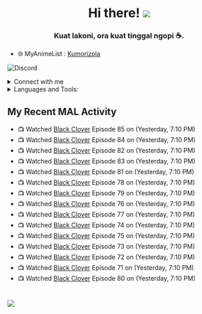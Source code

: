 <h1 align="center">Hi there! <img src="https://media.giphy.com/media/hvRJCLFzcasrR4ia7z/giphy.gif" width="25px"> </h1>
<h3 align="center">Kuat lakoni, ora kuat tinggal ngopi ☕.</h3>

- 🌐 MyAnimeList : [Kumorizola](https://myanimelist.net/animelist/Kumorizola)

![Discord](https://discord.c99.nl/widget/theme-3/761213268009943051.png)
<details>
      <summary>Connect with me</summary>
    <p align="left">
        <a href="https://www.facebook.com/kumori.hartley.1" target="blank"><img align="center"
                src="https://raw.githubusercontent.com/rahuldkjain/github-profile-readme-generator/master/src/images/icons/Social/facebook.svg"
                alt="kumori hartley" height="30" width="40" /></a>
        <a href="https://www.instagram.com/kumorizola/" target="blank"><img align="center"
                src="https://raw.githubusercontent.com/rahuldkjain/github-profile-readme-generator/master/src/images/icons/Social/instagram.svg"
                alt="kumorizola" height="30" width="40" /></a>
        <a href="https://discord.com" target="blank"><img align="center"
                src="https://raw.githubusercontent.com/rahuldkjain/github-profile-readme-generator/master/src/images/icons/Social/discord.svg"
                alt="Kumori#5882" height="30" width="40" /></a>
    </p>
</details>

<details>
    <summary align="left">Languages and Tools:</summary>
<p align="left">
      <a href="https://www.w3schools.com/css/" target="_blank">
        <img src="https://raw.githubusercontent.com/devicons/devicon/master/icons/css3/css3-original-wordmark.svg"
            alt="css3" width="40" height="40" /> </a> <a href="https://www.w3.org/html/" target="_blank"> <img
            src="https://raw.githubusercontent.com/devicons/devicon/master/icons/html5/html5-original-wordmark.svg"
            alt="html5" width="40" height="40" /> </a> <a href="https://www.java.com" target="_blank"> <img
            src="https://raw.githubusercontent.com/devicons/devicon/master/icons/java/java-original.svg" alt="java"
            width="40" height="40" /> </a> <a href="https://developer.mozilla.org/en-US/docs/Web/JavaScript"
            target="_blank"> <img
            src="https://raw.githubusercontent.com/devicons/devicon/master/icons/javascript/javascript-original.svg"
            alt="javascript" width="40" height="40" /> </a> <a href="https://nodejs.org" target="_blank"> <img
            src="https://raw.githubusercontent.com/devicons/devicon/master/icons/nodejs/nodejs-original-wordmark.svg"
            alt="nodejs" width="40" height="40" /> </a> <a href="https://www.python.org" target="_blank"> <img
            src="https://raw.githubusercontent.com/devicons/devicon/master/icons/python/python-original.svg"
            alt="python" width="40" height="40" /> </a> <a href="https://www.typescriptlang.org/" target="_blank"> <img
            src="https://raw.githubusercontent.com/devicons/devicon/master/icons/typescript/typescript-original.svg" 
            alt="typescript" width="40" height="40" /> </a> <a href="https://www.photoshop.com/en" target="_blank"> <img
            src="https://upload.wikimedia.org/wikipedia/commons/a/af/Adobe_Photoshop_CC_icon.svg" alt="photoshop" width="40" height="40"/> </a>
            <a href="https://www.adobe.com/products/premiere.html" target="_blank"> <img
            src="https://upload.wikimedia.org/wikipedia/commons/4/40/Adobe_Premiere_Pro_CC_icon.svg" alt="Premiere pro" width="40" height="40"/> </a>
            <a href="https://www.adobe.com/in/products/illustrator.html" target="_blank"> <img 
            src="https://upload.wikimedia.org/wikipedia/commons/f/fb/Adobe_Illustrator_CC_icon.svg" alt="illustrator" width="40" height="40"/> </a>
      
 </details>
 
 <h2> My Recent MAL Activity</h2>
<!-- MAL_ACTIVITY:start -->

- 📺 Watched [Black Clover](https://MyAnimeList.net/anime.php?id=34572) Episode 85 on (Yesterday, 7:10 PM)
- 📺 Watched [Black Clover](https://MyAnimeList.net/anime.php?id=34572) Episode 84 on (Yesterday, 7:10 PM)
- 📺 Watched [Black Clover](https://MyAnimeList.net/anime.php?id=34572) Episode 82 on (Yesterday, 7:10 PM)
- 📺 Watched [Black Clover](https://MyAnimeList.net/anime.php?id=34572) Episode 83 on (Yesterday, 7:10 PM)
- 📺 Watched [Black Clover](https://MyAnimeList.net/anime.php?id=34572) Episode 81 on (Yesterday, 7:10 PM)
- 📺 Watched [Black Clover](https://MyAnimeList.net/anime.php?id=34572) Episode 78 on (Yesterday, 7:10 PM)
- 📺 Watched [Black Clover](https://MyAnimeList.net/anime.php?id=34572) Episode 79 on (Yesterday, 7:10 PM)
- 📺 Watched [Black Clover](https://MyAnimeList.net/anime.php?id=34572) Episode 76 on (Yesterday, 7:10 PM)
- 📺 Watched [Black Clover](https://MyAnimeList.net/anime.php?id=34572) Episode 77 on (Yesterday, 7:10 PM)
- 📺 Watched [Black Clover](https://MyAnimeList.net/anime.php?id=34572) Episode 74 on (Yesterday, 7:10 PM)
- 📺 Watched [Black Clover](https://MyAnimeList.net/anime.php?id=34572) Episode 75 on (Yesterday, 7:10 PM)
- 📺 Watched [Black Clover](https://MyAnimeList.net/anime.php?id=34572) Episode 73 on (Yesterday, 7:10 PM)
- 📺 Watched [Black Clover](https://MyAnimeList.net/anime.php?id=34572) Episode 72 on (Yesterday, 7:10 PM)
- 📺 Watched [Black Clover](https://MyAnimeList.net/anime.php?id=34572) Episode 71 on (Yesterday, 7:10 PM)
- 📺 Watched [Black Clover](https://MyAnimeList.net/anime.php?id=34572) Episode 80 on (Yesterday, 7:10 PM)

<!-- MAL_ACTIVITY:end -->

  
<h2 align="left"> <img src="https://media.discordapp.net/attachments/918405470073520168/919220018355523584/ezgif.com-gif-maker_1.gif">
